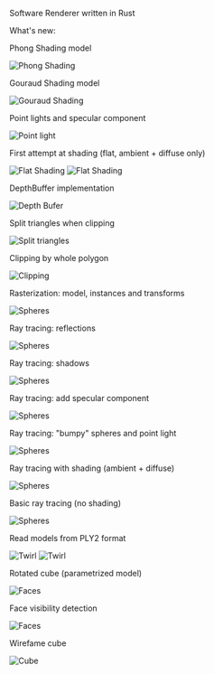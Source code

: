 Software Renderer written in Rust

What's new:

Phong Shading model

![Phong Shading](https://i.imgur.com/uL3Ar1Q.png)

Gouraud Shading model

![Gouraud Shading](https://i.imgur.com/9GumSIM.png)

Point lights and specular component

![Point light](https://i.imgur.com/75Gl27c.png)

First attempt at shading (flat, ambient + diffuse only)

![Flat Shading](https://i.imgur.com/veKmcQs.png)
![Flat Shading](https://i.imgur.com/nOlGvw7.png)

DepthBuffer implementation

![Depth Bufer](https://i.imgur.com/eZD6l52.png)

Split triangles when clipping

![Split triangles](https://i.imgur.com/p5V7rXe.png)

Clipping by whole polygon

![Clipping](https://i.imgur.com/HCwInzK.png)

Rasterization: model, instances and transforms

![Spheres](https://i.imgur.com/IKh85c9.png)

Ray tracing: reflections

![Spheres](https://i.imgur.com/ZjsEhWZ.png)

Ray tracing: shadows

![Spheres](https://i.imgur.com/09iosHR.png)

Ray tracing: add specular component

![Spheres](https://i.imgur.com/1FCHmB7.png)

Ray tracing: "bumpy" spheres and point light

![Spheres](https://i.imgur.com/kwgm2KI.png)

Ray tracing with shading (ambient + diffuse)

![Spheres](https://i.imgur.com/iNcXBbA.png)

Basic ray tracing (no shading)

![Spheres](https://i.imgur.com/FudprAe.png)

Read models from PLY2 format

![Twirl](https://i.imgur.com/edMp9HJ.png)
![Twirl](https://i.imgur.com/Tn7ecpQ.png)

Rotated cube (parametrized model)

![Faces](https://i.imgur.com/pUH6ykZ.png)

Face visibility detection

![Faces](https://i.imgur.com/OHw3Hxr.png)

Wirefame cube

![Cube](https://i.imgur.com/SM7Ofnk.png)
